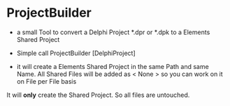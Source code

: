 # ProjectBuilder
* a small Tool to convert a Delphi Project *.dpr or *.dpk to a Elements Shared Project

* Simple call ProjectBuilder [DelphiProject]

* it will create a Elements Shared Project in the same Path and same Name.
All Shared Files will be added as < None > so you can work on it on File per File basis 

It will **only** create the Shared Project. So all files are untouched.